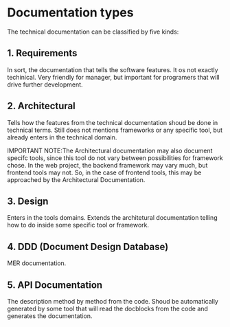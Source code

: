 # Documentation types

The technical documentation can be classified by five kinds:

## 1. Requirements

In sort, the documentation that tells the software features. It os not exactly techinical. Very friendly for manager, but important for programers that will drive further development.

## 2. Architectural

Tells how the features from the technical documentation shoud be done in technical terms. Still does not mentions frameworks or any specific tool, but already enters in the technical domain.

IMPORTANT NOTE:The Architectural documentation may also document specifc tools, since this tool do not vary between possibilities for framework chose. In the web project, the backend framework may vary much, but frontend tools may not. So, in the case of frontend tools, this may be approached by the Architectural Documentation.

## 3. Design

Enters in the tools domains. Extends the architetural documentation telling how to do inside some specific tool or framework.

## 4. DDD (Document Design Database)

MER documentation.

## 5. API Documentation

The description method by method from the code. Shoud be automatically generated by some tool that will read the docblocks from the code and generates the documentation.
